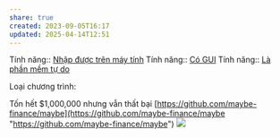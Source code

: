 ```yaml
---
share: true
created: 2023-09-05T16:17
updated: 2025-04-14T12:51
---
```

Tính năng:: [Nhập được trên máy tính](../../3%20T%C3%ADnh%20n%C4%83ng/C%C3%A1ch%20nh%E1%BA%ADp%20li%E1%BB%87u/Nh%E1%BA%ADp%20%C4%91%C6%B0%E1%BB%A3c%20tr%C3%AAn%20m%C3%A1y%20t%C3%ADnh.md)
Tính năng:: [Có GUI](../../3%20T%C3%ADnh%20n%C4%83ng/Giao%20di%E1%BB%87n/C%C3%B3%20GUI.md)
Tính năng:: [Là phần mềm tự do](../../3%20T%C3%ADnh%20n%C4%83ng/Kh%C3%A1c/L%C3%A0%20ph%E1%BA%A7n%20m%E1%BB%81m%20t%E1%BB%B1%20do.md)

Loại chương trình: 

Tốn hết $1,000,000 nhưng vẫn thất bại [https://github.com/maybe-finance/maybe](https://github.com/maybe-finance/maybe "https://github.com/maybe-finance/maybe")
![](https://maybe.co/assets/screenshot-65d03882.png) 
